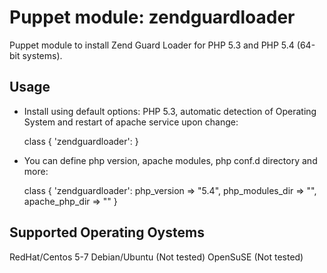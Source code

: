 # Puppet module: zendguardloader

Puppet module to install Zend Guard Loader for PHP 5.3 and PHP 5.4 (64-bit systems).


## Usage
* Install using default options: PHP 5.3, automatic detection of Operating System and restart of apache service upon change:

	class { 'zendguardloader': }


* You can define php version, apache modules, php conf.d directory and more:

	class { 'zendguardloader':
		php_version     => "5.4",
		php_modules_dir	=> "",
		apache_php_dir	=> ""
	}

## Supported Operating Oystems
RedHat/Centos 5-7
Debian/Ubuntu (Not tested)
OpenSuSE (Not tested)
